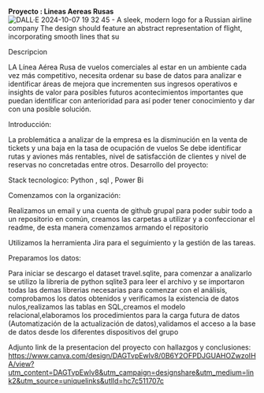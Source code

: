 **Proyecto : Lineas Aereas Rusas**
![DALL·E 2024-10-07 19 32 45 - A sleek, modern logo for a Russian airline company  The design should feature an abstract representation of flight, incorporating smooth lines that su](https://github.com/user-attachments/assets/77e64efc-6e12-4667-9e02-5f7b33c8dd59)

Descripcion 

LA Línea Aérea Rusa de vuelos comerciales al estar en un ambiente cada vez más competitivo, necesita ordenar su base de datos para analizar e identificar áreas de mejora que incrementen sus ingresos operativos e insights de valor para posibles futuros acontecimientos importantes que puedan identificar con anterioridad para así poder tener conocimiento y dar con una posible solución.

Introducción:

La problemática a analizar de la empresa es la disminución en la venta de tickets y una baja en la tasa de ocupación de vuelos
Se debe identificar rutas y aviones más rentables, nivel de satisfacción de clientes y nivel de reservas no concretadas entre otros.
Desarrollo del proyecto:

Stack tecnologico:
Python , sql , Power Bi 

Comenzamos con la organización:

Realizamos un email y una cuenta de github grupal para poder subir todo a un repositorio en común, creamos las carpetas a utilizar y a confeccionar el readme, de esta manera comenzamos armando el repositorio 

Utilizamos  la herramienta Jira para el seguimiento y la gestión de las tareas.

Preparamos los datos:

Para iniciar se descargo el dataset travel.sqlite, para comenzar a analizarlo se utilizo la libreria de python sqlite3 para leer el archivo  y se importaron todas las demas librerias necesarias para comenzar con el análisis, comprobamos los datos obtenidos y verificamos la existencia de datos nulos,realizamos las tablas en SQL,creamos el modelo relacional,elaboramos los procedimientos para la carga futura de datos (Automatización de la actualización de datos),validamos el acceso a la base de datos desde los diferentes dispositivos del grupo

Adjunto link de la presentacion del proyecto con hallazgos y conclusiones:
https://www.canva.com/design/DAGTvpEwlv8/0B6Y2OFPDJGUAHOZwzoIHA/view?utm_content=DAGTvpEwlv8&utm_campaign=designshare&utm_medium=link2&utm_source=uniquelinks&utlId=hc7c511707c
